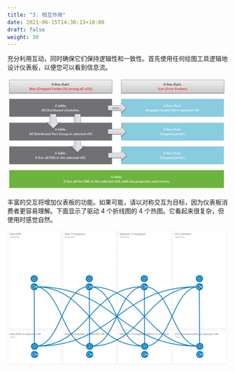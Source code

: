 ```yaml
---
title: "3. 相互作用"
date: 2021-06-15T14:30:13+10:00
draft: false
weight: 30
---
```


充分利用互动，同时确保它们保持逻辑性和一致性。首先使用任何绘图工具逻辑地设计仪表板，以便您可以看到信息流。

![信息流](3.1.3-fig-1.png)

丰富的交互将增加仪表板的功能。如果可能，请以对称交互为目标，因为仪表板消费者更容易理解。下面显示了驱动 4 个折线图的 4 个热图。它看起来很复杂，但使用时感觉自然。

![丰富的互动](3.1.3-fig-2.png)